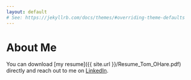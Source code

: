 ```yaml
---
layout: default
# See: https://jekyllrb.com/docs/themes/#overriding-theme-defaults
---
```

# About Me
You can download [my resume]({{ site.url }}/Resume_Tom_OHare.pdf) directly and reach out to me on [LinkedIn](https://www.linkedin.com/in/tomo3/).
